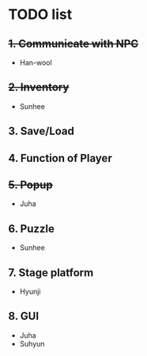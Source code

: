 # TODO list
## ~~1. Communicate with NPC~~
+ Han-wool
## ~~2. Inventory~~
+ Sunhee
## 3. Save/Load
## 4. Function of Player
## ~~5. Popup~~
+ Juha
## 6. Puzzle
+ Sunhee
## 7. Stage platform
+ Hyunji
## 8. GUI
+ Juha
+ Suhyun

